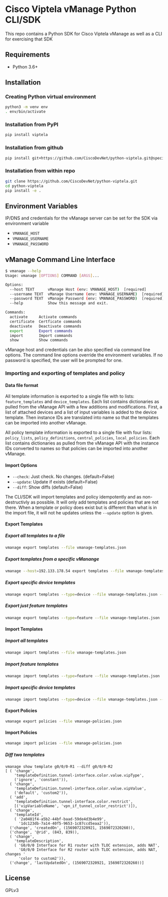 # Cisco Viptela vManage Python CLI/SDK

This repo contains a Python SDK for Cisco Viptela vManage as well as a CLI for exercising that SDK

## Requirements
* Python 3.6+

## Installation

### Creating Python virtual environment

```bash
python3 -m venv env
. env/bin/activate
```

### Installation from PyPI

```bash
pip install viptela
```

### Installation from github 

```bash
pip install git+https://github.com/CiscoDevNet/python-viptela.git@specific_branch
```

### Installation from within repo

```bash
git clone https://github.com/CiscoDevNet/python-viptela.git
cd python-viptela
pip install -e .
```

## Environment Variables

IP/DNS and credentials for the vManage server can be set for the SDK via environment variable

* `VMANAGE_HOST`
* `VMANAGE_USERNAME`
* `VMANAGE_PASSWORD`

## vManage Command Line Interface

```bash
$ vmanage --help
Usage: vmanage [OPTIONS] COMMAND [ARGS]...

Options:
  --host TEXT      vManage Host (env: VMANAGE_HOST)  [required]
  --username TEXT  vManage Username (env: VMANAGE_USERNAME)  [required]
  --password TEXT  vManage Password (env: VMANAGE_PASSWORD)  [required]
  --help           Show this message and exit.

Commands:
  activate     Activate commands
  certificate  Certficate commands
  deactivate   Deactivate commands
  export       Export commands
  import       Import commands
  show         Show commands
```

vManage host and credentials can be also specified via command line options.  The
command line options override the environment variables. If no password is specified,
the user will be prompted for one.

### Importing and exporting of templates and policy

#### Data file format

All template information is exported to a single file with to lists: `feature_templates` and `device_templates`.  Each list contains dictionaries as pulled from the vManage API with a few
additions and modifications.  First, a list of attached devices and a list of input variables
is added to the device template.  Then instance IDs are translated into name so that the templates
can be imported into another vManage.

All policy template information is exported to a single file with four lists: `policy_lists`,
`policy_definitions`, `central_policies`, `local_policies`.  Each list contains dictionaries as
pulled from the vManage API with the instance IDs converted to names so that policies can be
imported into another vManage.

#### Import Options

* `--check`: Just check. No changes. (default=False)
* `--update`: Update if exists (default=False)
* `--diff`: Show diffs (default=False)

The CLI/SDK will import templates and policy idempotently and as non-destructivly as possible.
It will only add templates and policies that are not there.  When a template or policy does exist
but is different than what is in the import file, it will not he updates unless the `--update`
option is given.

#### Export Templates

##### Export all templates to a file

```bash
vmanage export templates --file vmanage-templates.json
```

##### Export templates from a specific vManange

```bash
vmanage --host=192.133.178.54 export templates --file vmanage-templates.json
```

##### Export specific device templates

```bash
vmanage export templates --type=device --file vmanage-templates.json --name=isr4331 --name=ISR1111-8P
```

##### Export just feature templates

```bash
vmanage export templates --type=feature --file vmanage-templates.json
```

#### Import Templates

##### Import all templates

```bash
vmanage import templates --file vmanage-templates.json
```

##### Import feature templates

```bash
vmanage import templates --type=feature --file vmanage-templates.json
```

##### Import specific device templates

```bash
vmanage import templates --type=device --file vmanage-templates.json --name=isr4331 --name=ISR1111-8P
```

#### Export Policies

```bash
vmanage export policies --file vmanage-policies.json
```

#### Import Policies

```bash
vmanage import policies --file vmanage-policies.json
```

##### Diff two templates

```
vmanage show template g0/0/0-R1 --diff g0/0/0-R2
[ ( 'change',
    'templateDefinition.tunnel-interface.color.value.vipType',
    ('ignore', 'constant')),
  ( 'change',
    'templateDefinition.tunnel-interface.color.value.vipValue',
    ('default', 'custom2')),
  ( 'add',
    'templateDefinition.tunnel-interface.color.restrict',
    [('vipVariableName', 'vpn_if_tunnel_color_restrict')]),
  ( 'change',
    'templateId',
    ( '2a0481f4-a5b2-44bf-baad-59de4d3b4e99',
      '1dc123db-7a14-40f5-9653-1c87ccd5eaa2')),
  ('change', 'createdOn', (1569072320921, 1569072320260)),
  ('change', '@rid', (843, 839)),
  ( 'change',
    'templateDescription',
    ( 'G0/0/0 Interface for R1 router with TLOC extension, adds NAT',
      'G0/0/0 Interface for R2 router with TLOC extension, adds NAT, changes '
      'color to custom2')),
  ('change', 'lastUpdatedOn', (1569072320921, 1569072320260))]
```

## License

GPLv3